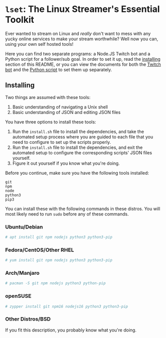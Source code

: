 # `lset`: The **L**inux **S**treamer's **E**ssential **T**oolkit

Ever wanted to stream on Linux and *really* don't want to mess with any yucky online services to make your stream worthwhile? Well now you can, using your own self hosted tools!

Here you can find two separate programs: a Node.JS Twitch bot and a Python script for a follower/sub goal. In order to set it up, read the [installing](#installing) section of this README, or you can view the documents for both the [Twitch bot]() and the [Python script]() to set them up separately.

## Installing

Two things are assumed with these tools:
1. Basic understanding of navigating a Unix shell
1. Basic understanding of JSON and editing JSON files

You have three options to install these tools:
1. Run the `install.sh` file to install the dependencies, and take the automated setup process where you are guided to each file that you need to configure to set up the scripts properly.
1. Run the `install.sh` file to install the dependencies, and exit the automated setup to configure the corresponding scripts' JSON files yourself.
1. Figure it out yourself if you know what you're doing.

Before you continue, make sure you have the following tools installed:
```
git
npm
node
python3
pip3
```

You can install these with the following commands in these distros. You will most likely need to run `sudo` before any of these commands.
### Ubuntu/Debian
```bash
# apt install git npm nodejs python3 python3-pip
```
### Fedora/CentOS/Other RHEL
```bash
# yum install git npm nodejs python3 python3-pip
```
### Arch/Manjaro
```bash
# pacman -S git npm nodejs python3 python-pip
```
### openSUSE
```bash
# zypper install git npm16 nodejs16 python3 python3-pip
```
### Other Distros/BSD
If you fit this description, you probably know what you're doing.

